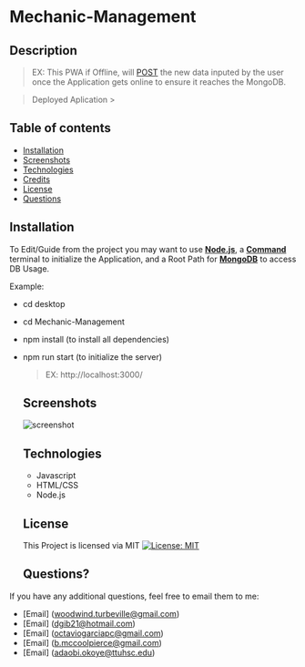 # Mechanic-Management

  
  ## Description

 

  > EX: This PWA if Offline, will [POST](https://www.w3schools.com/tags/ref_httpmethods.asp) the new data inputed by the user once the Application gets online to ensure it reaches the MongoDB.

  > Deployed Aplication > 
  
  ## Table of contents
  
  - [Installation](#installation)
  - [Screenshots](#screenshots)
  - [Technologies](#technologies)
  - [Credits](#credits)
  - [License](#license)
  - [Questions](#questions)

  
  ## Installation
  
 To Edit/Guide from the project you may want to use [**Node.js**](https://nodejs.org/en/), a [**Command**](https://docs.microsoft.com/en-us/windows-server/administration/windows-commands/cmd) terminal to initialize the Application, and a Root Path for [**MongoDB**](https://www.mongodb.com/) to access DB Usage.

Example:
- cd desktop
- cd Mechanic-Management
- npm install (to install all dependencies)
- npm run start (to initialize the server)
    > EX: http://localhost:3000/
    
    ## Screenshots
  ![screenshot]()
  
  ## Technologies
  - Javascript
  - HTML/CSS
  - Node.js
  
  ## License
  This Project is licensed via MIT
  [![License: MIT](https://img.shields.io/badge/License-MIT-green.svg)](https://opensource.org/licenses/MIT)
  
  
  ## Questions?
 If you have any additional questions, feel free to email them to me:
  - [Email] (woodwind.turbeville@gmail.com)
  - [Email] (dgib21@hotmail.com)
  - [Email] (octaviogarciapc@gmail.com)
  - [Email] (b.mccoolpierce@gmail.com)
  - [Email] (adaobi.okoye@ttuhsc.edu)

